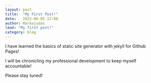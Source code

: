 ```yaml
---
layout: post
title:  "My First Post!"
date:   2022-06-05 12:00
author: Markojudas
lead: "My first post!"
category: blog
---
```

I have learned the basics of static site generator with jekyll for Github Pages!

I will be chronicling my professional development to keep myself accountable!

Please stay tuned!
